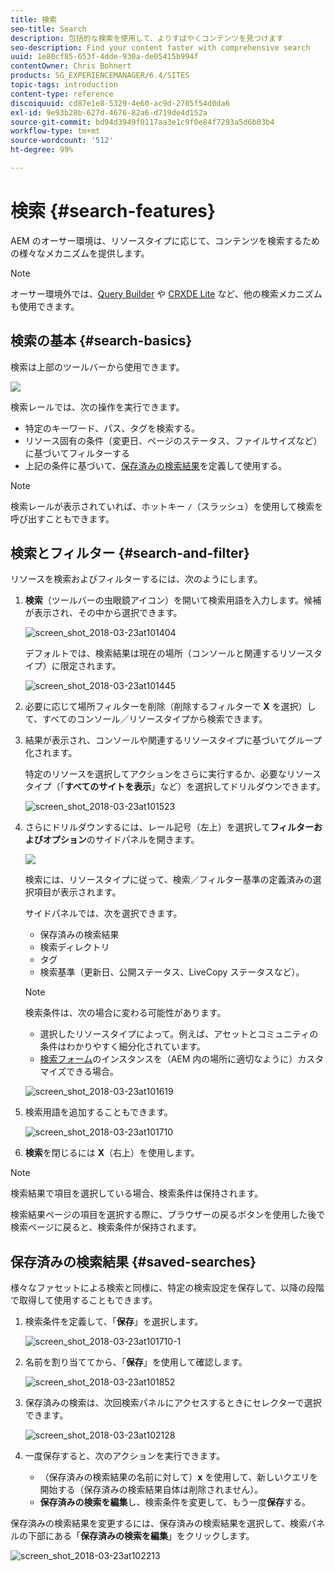 ```yaml
---
title: 検索
seo-title: Search
description: 包括的な検索を使用して、よりすばやくコンテンツを見つけます
seo-description: Find your content faster with comprehensive search
uuid: 1e80cf85-653f-4dde-930a-de05415b994f
contentOwner: Chris Bohnert
products: SG_EXPERIENCEMANAGER/6.4/SITES
topic-tags: introduction
content-type: reference
discoiquuid: cd87e1e8-5329-4e60-ac9d-2705f54d0da6
exl-id: 9e93b28b-627d-4676-82a6-d719de4d152a
source-git-commit: bd94d3949f0117aa3e1c9f0e84f7293a5d6b03b4
workflow-type: tm+mt
source-wordcount: '512'
ht-degree: 99%

---
```


# 検索 {#search-features}

AEM のオーサー環境は、リソースタイプに応じて、コンテンツを検索するための様々なメカニズムを提供します。

>[!NOTE]
>
>オーサー環境外では、[Query Builder](/help/sites-developing/querybuilder-api.md) や [CRXDE Lite](/help/sites-developing/developing-with-crxde-lite.md) など、他の検索メカニズムも使用できます。

## 検索の基本 {#search-basics}

検索は上部のツールバーから使用できます。

![](do-not-localize/chlimage_1-17.png)

検索レールでは、次の操作を実行できます。

* 特定のキーワード、パス、タグを検索する。
* リソース固有の条件（変更日、ページのステータス、ファイルサイズなど）に基づいてフィルターする
* 上記の条件に基づいて、[保存済みの検索結果](#saved-searches)を定義して使用する。

>[!NOTE]
>
>検索レールが表示されていれば、ホットキー `/`（スラッシュ）を使用して検索を呼び出すこともできます。

## 検索とフィルター {#search-and-filter}

リソースを検索およびフィルターするには、次のようにします。

1. **検索**（ツールバーの虫眼鏡アイコン）を開いて検索用語を入力します。候補が表示され、その中から選択できます。

   ![screen_shot_2018-03-23at101404](assets/screen_shot_2018-03-23at101404.png)

   デフォルトでは、検索結果は現在の場所（コンソールと関連するリソースタイプ）に限定されます。

   ![screen_shot_2018-03-23at101445](assets/screen_shot_2018-03-23at101445.png)

1. 必要に応じて場所フィルターを削除（削除するフィルターで **X** を選択）して、すべてのコンソール／リソースタイプから検索できます。
1. 結果が表示され、コンソールや関連するリソースタイプに基づいてグループ化されます。

   特定のリソースを選択してアクションをさらに実行するか、必要なリソースタイプ（「**すべてのサイトを表示**」など）を選択してドリルダウンできます。

   ![screen_shot_2018-03-23at101523](assets/screen_shot_2018-03-23at101523.png)

1. さらにドリルダウンするには、レール記号（左上）を選択して&#x200B;**フィルターおよびオプション**&#x200B;のサイドパネルを開きます。

   ![](do-not-localize/screen_shot_2018-03-23at101542.png)

   検索には、リソースタイプに従って、検索／フィルター基準の定義済みの選択項目が表示されます。

   サイドパネルでは、次を選択できます。

   * 保存済みの検索結果
   * 検索ディレクトリ
   * タグ
   * 検索基準（更新日、公開ステータス、LiveCopy ステータスなど）。

   >[!NOTE]
   >
   >検索条件は、次の場合に変わる可能性があります。
   >
   >* 選択したリソースタイプによって。例えば、アセットとコミュニティの条件はわかりやすく細分化されています。
   >* [検索フォーム](/help/sites-administering/search-forms.md)のインスタンスを（AEM 内の場所に適切なように）カスタマイズできる場合。


   ![screen_shot_2018-03-23at101619](assets/screen_shot_2018-03-23at101619.png)

1. 検索用語を追加することもできます。

   ![screen_shot_2018-03-23at101710](assets/screen_shot_2018-03-23at101710.png)

1. **検索**&#x200B;を閉じるには **X**（右上）を使用します。

>[!NOTE]
>
>検索結果で項目を選択している場合、検索条件は保持されます。
>
>検索結果ページの項目を選択する際に、ブラウザーの戻るボタンを使用した後で検索ページに戻ると、検索条件が保持されます。

## 保存済みの検索結果 {#saved-searches}

様々なファセットによる検索と同様に、特定の検索設定を保存して、以降の段階で取得して使用することもできます。

1. 検索条件を定義して、「**保存**」を選択します。

   ![screen_shot_2018-03-23at101710-1](assets/screen_shot_2018-03-23at101710-1.png)

1. 名前を割り当ててから、「**保存**」を使用して確認します。

   ![screen_shot_2018-03-23at101852](assets/screen_shot_2018-03-23at101852.png)

1. 保存済みの検索は、次回検索パネルにアクセスするときにセレクターで選択できます。

   ![screen_shot_2018-03-23at102128](assets/screen_shot_2018-03-23at102128.png)

1. 一度保存すると、次のアクションを実行できます。

   * （保存済みの検索結果の名前に対して）**x** を使用して、新しいクエリを開始する（保存済みの検索結果自体は削除されません）。
   * **保存済みの検索を編集**&#x200B;し、検索条件を変更して、もう一度&#x200B;**保存**&#x200B;する。

保存済みの検索結果を変更するには、保存済みの検索結果を選択して、検索パネルの下部にある「**保存済みの検索を編集**」をクリックします。

![screen_shot_2018-03-23at102213](assets/screen_shot_2018-03-23at102213.png)
